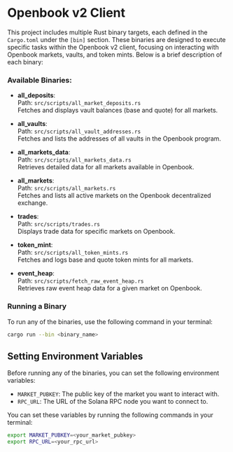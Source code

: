 # Openbook v2 Client

This project includes multiple Rust binary targets, each defined in the `Cargo.toml` under the `[bin]` section. These binaries are designed to execute specific tasks within the Openbook v2 client, focusing on interacting with Openbook markets, vaults, and token mints. Below is a brief description of each binary:

### Available Binaries:

- **all_deposits**:  
  Path: `src/scripts/all_market_deposits.rs`  
  Fetches and displays vault balances (base and quote) for all markets.

- **all_vaults**:  
  Path: `src/scripts/all_vault_addresses.rs`  
  Fetches and lists the addresses of all vaults in the Openbook program.

- **all_markets_data**:  
  Path: `src/scripts/all_markets_data.rs`  
  Retrieves detailed data for all markets available in Openbook.

- **all_markets**:  
  Path: `src/scripts/all_markets.rs`  
  Fetches and lists all active markets on the Openbook decentralized exchange.

- **trades**:  
  Path: `src/scripts/trades.rs`  
  Displays trade data for specific markets on Openbook.

- **token_mint**:  
  Path: `src/scripts/all_token_mints.rs`  
  Fetches and logs base and quote token mints for all markets.

- **event_heap**:  
  Path: `src/scripts/fetch_raw_event_heap.rs`  
  Retrieves raw event heap data for a given market on Openbook.

### Running a Binary

To run any of the binaries, use the following command in your terminal:

```bash
cargo run --bin <binary_name>
```

## Setting Environment Variables

Before running any of the binaries, you can set the following environment variables:

- `MARKET_PUBKEY`: The public key of the market you want to interact with.
- `RPC_URL`: The URL of the Solana RPC node you want to connect to.

You can set these variables by running the following commands in your terminal:

```bash
export MARKET_PUBKEY=<your_market_pubkey>
export RPC_URL=<your_rpc_url>
```

